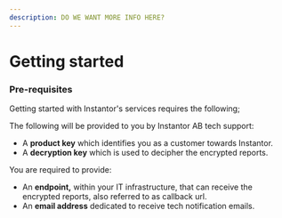 ```yaml
---
description: DO WE WANT MORE INFO HERE?
---
```


# Getting started

### Pre-requisites

Getting started with Instantor's services requires the following; 

The following will be provided to you by Instantor AB tech support:

* A **product key** which identifies you as a customer towards Instantor.
* A **decryption key** which is used to decipher the encrypted reports.

You are required to provide:

* An **endpoint,** within your IT infrastructure, that can receive the encrypted reports, also referred to as callback url.
* An **email address** dedicated to receive tech notification emails.

